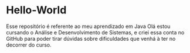 # Hello-World
Esse repositório é referente ao meu aprendizado em Java
Olá estou cursando o Análise  e Desenvolvimento de Sistemas, e criei essa conta no GitHub para poder tirar dúvidas sobre dificuldades que venhá à ter no decorrer do curso.
